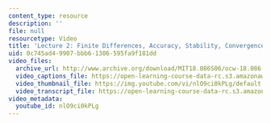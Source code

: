 ```yaml
---
content_type: resource
description: ''
file: null
resourcetype: Video
title: 'Lecture 2: Finite Differences, Accuracy, Stability, Convergence'
uid: 0c745ad4-9907-bbb6-1306-595fa9f181dd
video_files:
  archive_url: http://www.archive.org/download/MIT18.086S06/ocw-18.086-10feb2006-220k.mp4
  video_captions_file: https://open-learning-course-data-rc.s3.amazonaws.com/18-086-mathematical-methods-for-engineers-ii-spring-2006/95d48dbd2a54530689d365cc73bc79a0_nlO9ci0kPLg.vtt
  video_thumbnail_file: https://img.youtube.com/vi/nlO9ci0kPLg/default.jpg
  video_transcript_file: https://open-learning-course-data-rc.s3.amazonaws.com/18-086-mathematical-methods-for-engineers-ii-spring-2006/a6b808a6c49890f231d7a8c109029488_nlO9ci0kPLg.pdf
video_metadata:
  youtube_id: nlO9ci0kPLg
---
```

